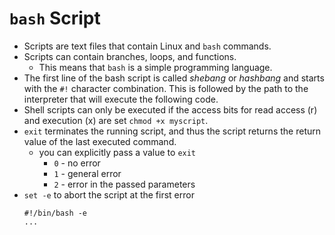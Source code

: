 # `bash` Script

- Scripts are text files that contain Linux and `bash` commands.
- Scripts can contain branches, loops, and functions.
    - This means that `bash` is a simple programming language.
- The first line of the bash script is called *shebang* or *hashbang* and starts with the `#!` character combination. This is followed by the path to the interpreter that will execute the following code.
- Shell scripts can only be executed if the access bits for read access (r) and execution (x) are set `chmod +x myscript`.
- `exit` terminates the running script, and thus the script returns the return value of the last executed command.
    - you can explicitly pass a value to `exit`
        - `0` - no error
        - `1` - general error
        - `2` - error in the passed parameters
- `set -e` to abort the script at the first error
    ```
    #!/bin/bash -e
    ...
    ```